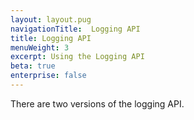 ```yaml
---
layout: layout.pug
navigationTitle:  Logging API
title: Logging API
menuWeight: 3
excerpt: Using the Logging API
beta: true
enterprise: false
---
```


<!-- The source repository for this topic is https://github.com/dcos/dcos-docs-site -->

There are two versions of the logging API.
